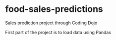 # food-sales-predictions
Sales prediction project through Coding Dojo

First part of the project is to load data using Pandas
